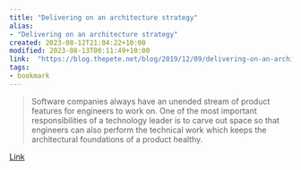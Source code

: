 ```yaml
---
title: "Delivering on an architecture strategy"
alias:
- "Delivering on an architecture strategy"
created: 2023-08-12T21:04:22+10:00
modified: 2023-08-13T00:11:49+10:00
link:  "https://blog.thepete.net/blog/2019/12/09/delivering-on-an-architecture-strategy/"
tags:
- bookmark
---
```


> Software companies always have an unended stream of product features for engineers to work on. One of the most important responsibilities of a technology leader is to carve out space so that engineers can also perform the technical work which keeps the architectural foundations of a product healthy.

[Link](https://blog.thepete.net/blog/2019/12/09/delivering-on-an-architecture-strategy/)